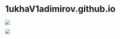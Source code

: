 # 1ukhaV1adimirov.github.io
<style>
.nav div {
    display: inline-block;
}
</style>
<div class="nav">
<div>
<a href="https://portal.tpu.ru/lyceum"><img src="logo.jpg" /></a>
</div>
    
![](https://www.expertplus.ru/UserFiles/Image/content/new_year/06.gif)
    
</div>
